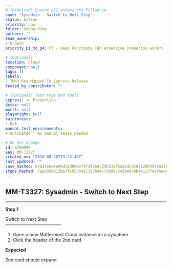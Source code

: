 ```yaml
---
# (Required) Ensure all values are filled up
name: "Sysadmin - Switch to Next Step"
status: Active
priority: Low
folder: Onboarding
authors: ""
team_ownership:
- Growth
priority_p1_to_p4: P3 - Deep Functions (Do extensive scenarios work?)

# (Optional)
location: Cloud
component: null
tags: []
labels:
- TM4J-Key-Mapped-In-Cypress-Release
tested_by_contributor: ""

# (Optional) Test type and tools
cypress: in Production
detox: null
mmctl: null
playwright: null
rainforest:
- N/A
manual_test_environments:
- Automated - No manual tests needed

# Do not change
id: 6769986
key: MM-T3327
created_on: "2020-08-26T19:25:46Z"
last_updated: ""
case_hashed: b4b37ebeee05d22d008ef4f302b4c2db23af6e3bdcdc6a129b4914a33652e4f2ab6d3ec07942e0b175ea46ba99afa755
steps_hashed: 7aac030d13ba7fc655b42c357694573b0975420e0cbb441c37ecfeed02947abee0148fa4128d10c4bce45386b5cf4047
---
```


<!-- (Auto-generated) Based on frontmatter's "key" and "name" -->

## MM-T3327: Sysadmin - Switch to Next Step

---

**Step 1**

Switch to Next Step\
–––––––––––––––––––––––––

1. Open a new Mattermost Cloud instance as a sysadmin
2. Click the header of the 2nd card

**Expected**

2nd card should expand
